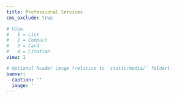 ```yaml
---
title: Professional Services
cms_exclude: true

# View.
#   1 = List
#   2 = Compact
#   3 = Card
#   4 = Citation
view: 1

# Optional header image (relative to `static/media/` folder).
banner:
  caption: ''
  image: ''
---
```

